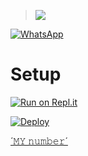 


<p align="center">

> <a href="https://youtube.com/channel/UChP2lplECA2eZGCYLy_QeRA"><img src="https://img.shields.io/badge/Tutorial-Video-ff0000?style=for-the-badge&logo=youtube&logoColor=ff000000&link=https://www.youtube.com/c/BOTINDO" /><br>

<a href="https://chat.whatsapp.com/LWOdea4zvErAHkLNuAQkoP"><img alt="WhatsApp" src="https://img.shields.io/badge/-Whatsapp%20Group-lightgrey?style=for-the-badge&logo=whatsapp&logoColor=white"/></a>

# Setup

[![Run on Repl.it](https://repl.it/badge/github/quiec/whatsAlfa)](https://replit.com/@black-pantherpa/Black-Panther-MD-QR?v=1nexusNw/Md-Scanner?outputonly=1&lite=1)

[![Deploy](https://www.herokucdn.com/deploy/button.svg)](https://heroku.com/deploy?template=https://github.com/ThesanduT/QueenCutie-MD)

[´𝙼𝚈 𝚗𝚞𝚖𝚋𝚎𝚛´](http://wa.me/94741671668)
